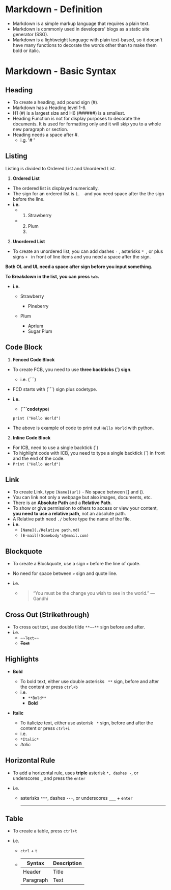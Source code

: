 # Markdown - Definition

- Markdown is a simple markup language that requires a plain text.
- Markdown is commonly used in developers' blogs as a static site generator (SSG).
- Markdown is a lightweight language with plain text-based, so it doesn't have many functions to decorate the words other than to make them bold or italic.



# Markdown - Basic Syntax

## Heading

- To create a heading, add pound sign (#).
- Markdown has a Heading level 1-6.
- H1 (#) is a largest size and H6 (######) is a smallest.
- Heading Function is not for display purposes to decorate the documents. It is used for formatting only and it will skip you to a whole new paragraph or section.
- Heading  needs a space after #. 
  - i.g. '# '




## Listing

Listing is divided to Ordered List and Unordered List.



1. **Ordered List** 

- The ordered list is displayed numerically. 
- The sign for an ordered list is  `1.  `and you need space after the the sign before the line.
- **i.e.**
  - 1. Strawberry
  - 2. Plum
    2. 


2. **Unordered List**

- To create an unordered list, you can add dashes `-` , asterisks `* `, or plus signs `+ ` in front of line items and you need a space after the sign.



**Both OL and UL need a space after sign before you input something.** 

**To Breakdown in the list, you can press  `tab`.**

- **i.e.**

  - Strawberry
    - Pineberry


  - Plum
    - Aprium
    - Sugar Plum




## Code Block

1. **Fenced Code Block**

- To create FCB, you need to use **three backticks (`) sign**. 

  - i.e. (**```**) 

- FCD starts with (**```**) sign plus codetype.

- **i.e.** 

  - (**```codetype**)

  ```pyton
  print ("Hello World")
  ```

- The above is example of code to print out `Hello World` with python.



2. **Inline Code Block**

- For ICB, need to use a single backtick (**`**)
- To highlight code with ICB, you need to type a single backtick (**`**) in front and the end of the code. 
- `Print ("Hello World")`



## Link

- To create Link, type `[Name](url)`  - No space between [] and ().
- You can link not only a webpage but also images, documents, etc.
- There is an **Absolute Path** and a **Relative Path**. 
- To show or give permission to others to access or view your content, **you need to use a relative path**, not an absolute path.
- A Relative path need `./` before type the name of the file.
- **i.e.** 
  - `[Name](./Relative path.md)`
  - `[E-mail](Somebody's@email.com)`



## Blockquote

- To create a Blockquote, use a sign `>` before the line of quote.

- No need for space between `>` sign and quote line.

- i.e. 

  - > “You must be the change you wish to see in the world.” — Gandhi



## Cross Out (Strikethrough)

- To cross out text, use double tilde `**~~**` sign before and after.
- i.e.
  - `~~Text~~`
  - ~~Text~~



## Highlights

- **Bold** 
  - To bold text, either use double asterisks ` **` sign, before and after the content or press `ctrl+b` 
  - i.e. 
    - `**Bold**`
    - **Bold**

- **Italic** 
  - To  italicize text, either use asterisk ` *` sign, before and after the content or press  `ctrl+i`
  -  i.e.
    - `*Italic*`
    - *Italic*




## Horizontal Rule

- To add a horizontal rule, uses **triple** asterisk `*, dashes -`, or underscores `_` and press the `enter`

- i.e.

  - asterisks `***`, dashes `---`, or underscores `___` + `enter`

    ___



## Table

- To create a table, press `ctrl+t`

- i.e.

  - `ctrl` + `t`

  - | Syntax    | Description |
    | --------- | ----------- |
    | Header    | Title       |
    | Paragraph | Text        |



